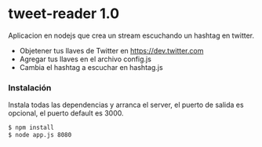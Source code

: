 # tweet-reader 1.0

Aplicacion en nodejs que crea un stream escuchando un hashtag en twitter.

- Objetener tus llaves de Twitter en https://dev.twitter.com
- Agregar tus llaves en el archivo config.js
- Cambia el hashtag a escuchar en hashtag.js

### Instalación

Instala todas las dependencias y arranca el server, el puerto de salida es opcional, el puerto default es 3000.

```sh
$ npm install
$ node app.js 8080
```



